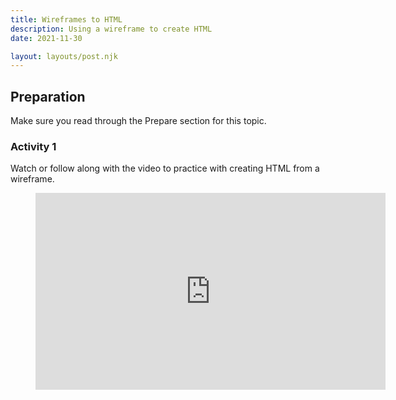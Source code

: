 ```yaml
---
title: Wireframes to HTML
description: Using a wireframe to create HTML
date: 2021-11-30

layout: layouts/post.njk
---
```


## Preparation

Make sure you read through the Prepare section for this topic. 

### Activity 1

Watch or follow along with the video to practice with creating HTML from a wireframe.

<figure class="video-container">

<iframe width="560" height="315" src="https://www.youtube.com/embed/0kSzoBvYpXU" title="YouTube video player" frameborder="0" allow="accelerometer; autoplay; clipboard-write; encrypted-media; gyroscope; picture-in-picture" allowfullscreen></iframe>
</figure>

